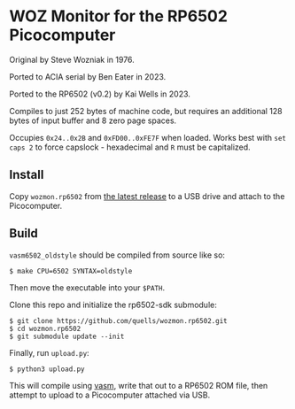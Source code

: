 # WOZ Monitor for the RP6502 Picocomputer

Original by Steve Wozniak in 1976.

Ported to ACIA serial by Ben Eater in 2023.

Ported to the RP6502 (v0.2) by Kai Wells in 2023.

Compiles to just 252 bytes of machine code, but requires an additional 128 bytes of input buffer and 8 zero page spaces.

Occupies `0x24..0x2B` and `0xFD00..0xFE7F` when loaded. Works best with `set caps 2` to force capslock - hexadecimal and `R` must be capitalized.

## Install

Copy `wozmon.rp6502` from [the latest release](https://github.com/quells/wozmon.rp6502/releases) to a USB drive and attach to the Picocomputer.

## Build

`vasm6502_oldstyle` should be compiled from source like so:

```
$ make CPU=6502 SYNTAX=oldstyle
```

Then move the executable into your `$PATH`.

Clone this repo and initialize the rp6502-sdk submodule:

```
$ git clone https://github.com/quells/wozmon.rp6502.git
$ cd wozmon.rp6502
$ git submodule update --init
```

Finally, run `upload.py`:

```
$ python3 upload.py
```

This will compile using [vasm](http://sun.hasenbraten.de/vasm/), write that out to a RP6502 ROM file, then attempt to upload to a Picocomputer attached via USB.
